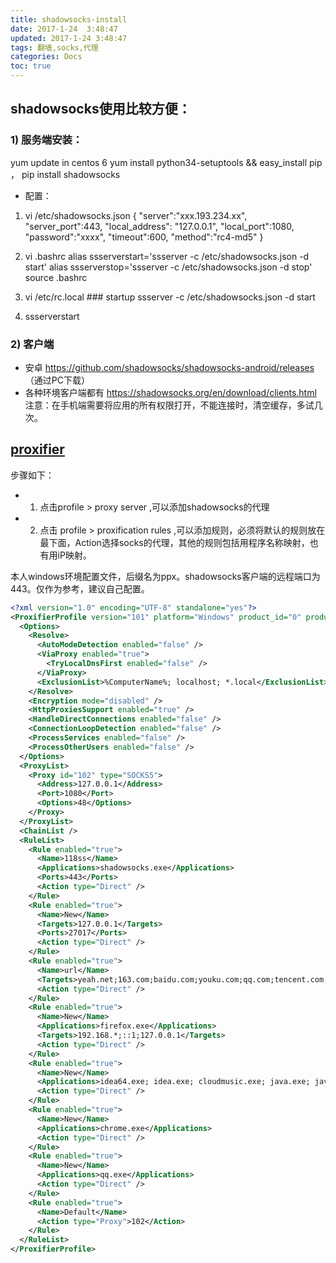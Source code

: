 ```yaml
---
title: shadowsocks-install
date: 2017-1-24  3:48:47
updated: 2017-1-24 3:48:47
tags: 翻墙,socks,代理
categories: Docs
toc: true
---
```


## shadowsocks使用比较方便：
### 1) 服务端安装：
yum update 
 in centos 6
yum install python34-setuptools && easy_install pip ， pip install shadowsocks
- 配置：
1. vi /etc/shadowsocks.json
{
"server":"xxx.193.234.xx",
"server_port":443,
"local_address": "127.0.0.1",
"local_port":1080,
"password":"xxxx",
"timeout":600,
"method":"rc4-md5"
}

2. vi .bashrc
alias ssserverstart='ssserver -c /etc/shadowsocks.json -d start'
alias ssserverstop='ssserver -c /etc/shadowsocks.json -d stop'
source .bashrc

3. vi /etc/rc.local     ### startup
ssserver -c /etc/shadowsocks.json -d start

4. ssserverstart


### 2)  客户端
- 安卓  https://github.com/shadowsocks/shadowsocks-android/releases    （通过PC下载）
-  各种环境客户端都有 https://shadowsocks.org/en/download/clients.html
注意：在手机端需要将应用的所有权限打开，不能连接时，清空缓存，多试几次。


## [proxifier](http://www.proxifier.com/documentation/v3/http-proxy.htm)

步骤如下：
- 1. 点击profile > proxy server ,可以添加shadowsocks的代理
- 2. 点击 profile > proxification rules ,可以添加规则，必须将默认的规则放在最下面，Action选择socks的代理，其他的规则包括用程序名称映射，也有用iP映射。

本人windows环境配置文件，后缀名为ppx。shadowsocks客户端的远程端口为443。仅作为参考，建议自己配置。

```xml
<?xml version="1.0" encoding="UTF-8" standalone="yes"?>
<ProxifierProfile version="101" platform="Windows" product_id="0" product_minver="310">
  <Options>
    <Resolve>
      <AutoModeDetection enabled="false" />
      <ViaProxy enabled="true">
        <TryLocalDnsFirst enabled="false" />
      </ViaProxy>
      <ExclusionList>%ComputerName%; localhost; *.local</ExclusionList>
    </Resolve>
    <Encryption mode="disabled" />
    <HttpProxiesSupport enabled="true" />
    <HandleDirectConnections enabled="false" />
    <ConnectionLoopDetection enabled="false" />
    <ProcessServices enabled="false" />
    <ProcessOtherUsers enabled="false" />
  </Options>
  <ProxyList>
    <Proxy id="102" type="SOCKS5">
      <Address>127.0.0.1</Address>
      <Port>1080</Port>
      <Options>48</Options>
    </Proxy>
  </ProxyList>
  <ChainList />
  <RuleList>
    <Rule enabled="true">
      <Name>118ss</Name>
      <Applications>shadowsocks.exe</Applications>
      <Ports>443</Ports>
      <Action type="Direct" />
    </Rule>
    <Rule enabled="true">
      <Name>New</Name>
      <Targets>127.0.0.1</Targets>
      <Ports>27017</Ports>
      <Action type="Direct" />
    </Rule>
    <Rule enabled="true">
      <Name>url</Name>
      <Targets>yeah.net;163.com;baidu.com;youku.com;qq.com;tencent.com;taobao.com;jd.com</Targets>
      <Action type="Direct" />
    </Rule>
    <Rule enabled="true">
      <Name>New</Name>
      <Applications>firefox.exe</Applications>
      <Targets>192.168.*;::1;127.0.0.1</Targets>
      <Action type="Direct" />
    </Rule>
    <Rule enabled="true">
      <Name>New</Name>
      <Applications>idea64.exe; idea.exe; cloudmusic.exe; java.exe; java.exe; baiduyunguanjia.exe; yodaodict.exe; robomongo.exe; sqlyogent.exe;officeclicktorun.exe; integratedoffice.exe; ospprearm.exe; ; yundetectservice.exe; baidunetdisk.exe;VirtualBox.exe;nw.exe</Applications>
      <Action type="Direct" />
    </Rule>
    <Rule enabled="true">
      <Name>New</Name>
      <Applications>chrome.exe</Applications>
      <Action type="Direct" />
    </Rule>
    <Rule enabled="true">
      <Name>New</Name>
      <Applications>qq.exe</Applications>
      <Action type="Direct" />
    </Rule>
    <Rule enabled="true">
      <Name>Default</Name>
      <Action type="Proxy">102</Action>
    </Rule>
  </RuleList>
</ProxifierProfile>
```
